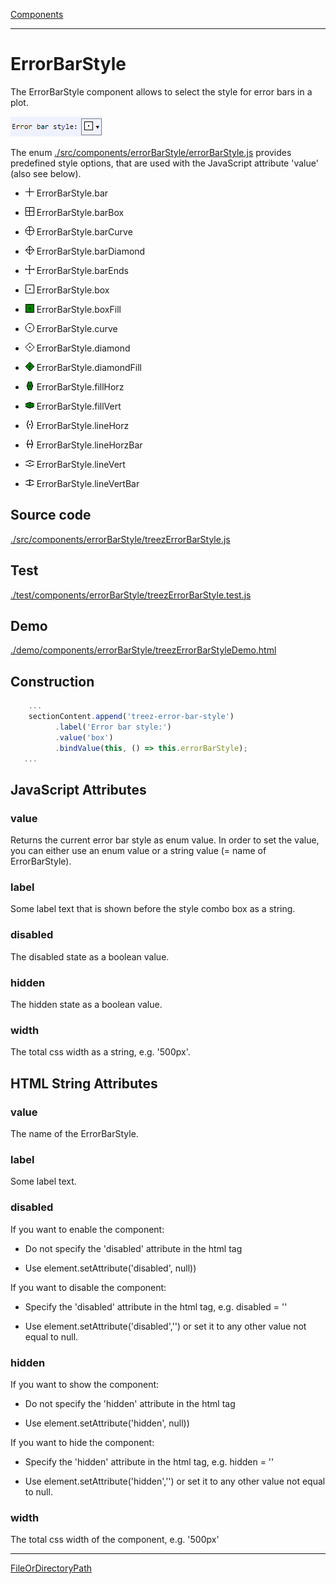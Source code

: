 [Components](../components.md)

----

# ErrorBarStyle
		
The ErrorBarStyle component allows to select the style for error bars in a plot. 
	
![](../../images/treezErrorBarStyle.png)

The enum [./src/components/errorBarStyle/errorBarStyle.js](../../../src/components/errorBarStyle/errorBarStyle.js) provides 
predefined style options, that are used with the JavaScript attribute 'value' (also see below). 


* ![](../../../src/components/errorBarStyle/bar.png) ErrorBarStyle.bar

* ![](../../../src/components/errorBarStyle/barbox.png) ErrorBarStyle.barBox  

* ![](../../../src/components/errorBarStyle/barcurve.png) ErrorBarStyle.barCurve  

* ![](../../../src/components/errorBarStyle/bardiamond.png) ErrorBarStyle.barDiamond  

* ![](../../../src/components/errorBarStyle/barends.png) ErrorBarStyle.barEnds  

* ![](../../../src/components/errorBarStyle/box.png) ErrorBarStyle.box  

* ![](../../../src/components/errorBarStyle/boxfill.png) ErrorBarStyle.boxFill  

* ![](../../../src/components/errorBarStyle/curve.png) ErrorBarStyle.curve  

* ![](../../../src/components/errorBarStyle/diamond.png) ErrorBarStyle.diamond  

* ![](../../../src/components/errorBarStyle/diamondfill.png) ErrorBarStyle.diamondFill  

* ![](../../../src/components/errorBarStyle/fillhorz.png) ErrorBarStyle.fillHorz  

* ![](../../../src/components/errorBarStyle/fillvert.png) ErrorBarStyle.fillVert  

* ![](../../../src/components/errorBarStyle/linehorz.png) ErrorBarStyle.lineHorz  

* ![](../../../src/components/errorBarStyle/linehorzbar.png) ErrorBarStyle.lineHorzBar

* ![](../../../src/components/errorBarStyle/linevert.png) ErrorBarStyle.lineVert

* ![](../../../src/components/errorBarStyle/linevertbar.png) ErrorBarStyle.lineVertBar

		
## Source code

[./src/components/errorBarStyle/treezErrorBarStyle.js](../../../src/components/errorBarStyle/treezErrorBarStyle.js)

## Test

[./test/components/errorBarStyle/treezErrorBarStyle.test.js](../../../test/components/errorBarStyle/treezErrorBarStyle.test.js)

## Demo

[./demo/components/errorBarStyle/treezErrorBarStyleDemo.html](../../../demo/components/errorBarStyle/treezErrorBarStyleDemo.html)

## Construction

```javascript
    ...
    sectionContent.append('treez-error-bar-style')
		  .label('Error bar style:')		  
		  .value('box')		
		  .bindValue(this, () => this.errorBarStyle);	
   ...
```

## JavaScript Attributes

### value

Returns the current error bar style as enum value. 
In order to set the value, you can either use an enum value or a string value (= name of ErrorBarStyle). 

### label

Some label text that is shown before the style combo box as a string. 

### disabled

The disabled state as a boolean value. 

### hidden

The hidden state as a boolean value.

### width

The total css width as a string, e.g. '500px'.



## HTML String Attributes

### value

The name of the ErrorBarStyle.

### label

Some label text.

### disabled

If you want to enable the component:

* Do not specify the 'disabled' attribute in the html tag

* Use element.setAttribute('disabled', null)) 

If you want to disable the component:

* Specify the 'disabled' attribute in the html tag, e.g. disabled = ''

* Use element.setAttribute('disabled','') or set it to any other value not equal to null. 

### hidden

If you want to show the component:

* Do not specify the 'hidden' attribute in the html tag

* Use element.setAttribute('hidden', null)) 

If you want to hide the component:

* Specify the 'hidden' attribute in the html tag, e.g. hidden = ''

* Use element.setAttribute('hidden','') or set it to any other value not equal to null. 

### width

The total css width of the component, e.g. '500px'




----

[FileOrDirectoryPath](../file/fileOrDirectoryPath.md)
